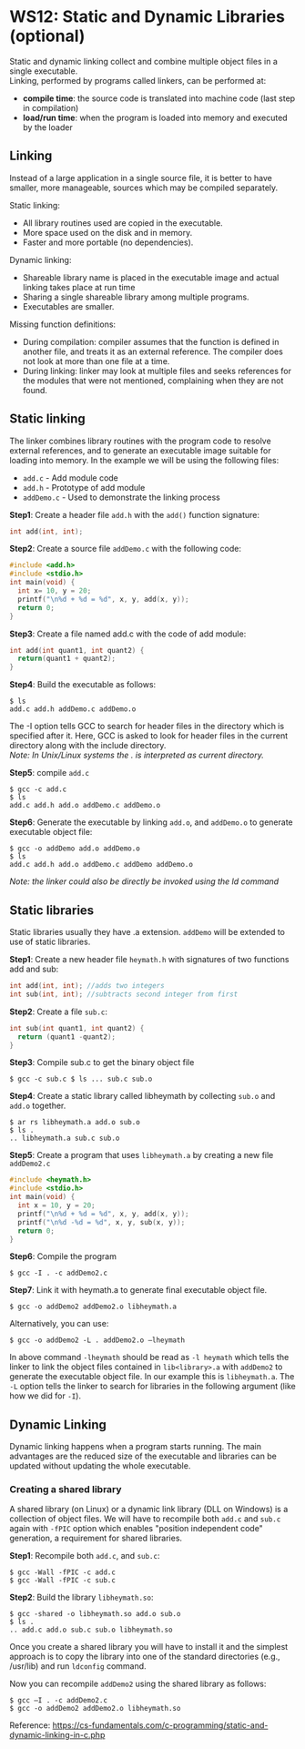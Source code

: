 # WS12: Static and Dynamic Libraries (optional)
Static and dynamic linking collect and combine multiple object files in a single executable.  
Linking, performed by programs called linkers, can be performed at:
* **compile time**: the source code is translated into machine code (last step in compilation)
* **load/run time**: when the program is loaded into memory and executed by the loader

## Linking
Instead of a large application in a single source file, it is better to have smaller, more manageable, sources which may be compiled separately.

Static linking:
* All library routines used are copied in the executable.
* More space used on the disk and in memory.
* Faster and more portable (no dependencies).

Dynamic linking:
* Shareable library name is placed in the executable image and actual linking takes place at run time
* Sharing a single shareable library among multiple programs.
* Executables are smaller.

Missing function definitions:
* During compilation: compiler assumes that the function is defined in another file, and treats it as an external reference. The compiler does not look at more than one file at a time.
* During linking: linker may look at multiple files and seeks references for the modules that were not mentioned, complaining when they are not found.

## Static linking
The linker combines library routines with the program code to resolve external references, and to generate an executable image suitable for loading into memory. In the example we will be using the following files: 
* ```add.c``` - Add module code 
* ```add.h``` - Prototype of add module 
* ```addDemo.c``` - Used to demonstrate the linking process

**Step1**: Create a header file ```add.h``` with the ```add()``` function signature:
```c
int add(int, int);
```
**Step2**: Create a source file ```addDemo.c``` with the following code: 
```c
#include <add.h> 
#include <stdio.h> 
int main(void) { 
  int x= 10, y = 20;
  printf("\n%d + %d = %d", x, y, add(x, y));
  return 0;
}
```
**Step3**: Create a file named add.c with the code of add module: 
```c
int add(int quant1, int quant2) {
  return(quant1 + quant2);
}
```
**Step4**: Build the executable as follows: 
```$ gcc -I . -c addDemo.c 
$ ls 
add.c add.h addDemo.c addDemo.o 
```
The -I option tells GCC to search for header files in the directory which is specified after it. Here, GCC is asked to look for header files in the current directory along with the include directory.  
*Note: In Unix/Linux systems the . is interpreted as current directory.*

**Step5**: compile ```add.c``` 
```
$ gcc -c add.c 
$ ls 
add.c add.h add.o addDemo.c addDemo.o 
```
**Step6**: Generate the executable by linking ```add.o```, and ```addDemo.o``` to generate executable object file: 
```
$ gcc -o addDemo add.o addDemo.o 
$ ls 
add.c add.h add.o addDemo.c addDemo addDemo.o 
```
*Note: the linker could also be directly be invoked using the ld command*

## Static libraries
Static libraries usually they have .a extension. ```addDemo``` will be extended to use of static libraries. 

**Step1**: Create a new header file ```heymath.h``` with signatures of two functions add and sub: 
```c
int add(int, int); //adds two integers 
int sub(int, int); //subtracts second integer from first 
```

**Step2**: Create a file ```sub.c```: 
```c
int sub(int quant1, int quant2) { 
  return (quant1 -quant2);
}
```

**Step3**: Compile sub.c to get the binary object file 
```
$ gcc -c sub.c $ ls ... sub.c sub.o
```

**Step4**: Create a static library called libheymath by collecting ```sub.o``` and ```add.o``` together. 
```
$ ar rs libheymath.a add.o sub.o 
$ ls .
.. libheymath.a sub.c sub.o 
```

**Step5**: Create a program that uses ```libheymath.a``` by creating a new file ```addDemo2.c```
```c
#include <heymath.h> 
#include <stdio.h> 
int main(void) {
  int x = 10, y = 20; 
  printf("\n%d + %d = %d", x, y, add(x, y));
  printf("\n%d -%d = %d", x, y, sub(x, y)); 
  return 0; 
}
```

**Step6**: Compile the program 
```
$ gcc -I . -c addDemo2.c
```

**Step7**: Link it with heymath.a to generate final executable object file.
```
$ gcc -o addDemo2 addDemo2.o libheymath.a 
```
Alternatively, you can use: 
```
$ gcc -o addDemo2 -L . addDemo2.o –lheymath
```
In above command ```-lheymath``` should be read as ```-l heymath``` which tells the linker to link the object files contained in ```lib<library>.a``` with ```addDemo2``` to generate the executable object file. In our example this is ```libheymath.a```. The ```-L``` option tells the linker to search for libraries in the following argument (like how we did for ```-I```).

## Dynamic Linking
Dynamic linking happens when a program starts running. The main advantages are the reduced size of the executable and libraries can be updated without updating the whole executable.

### Creating a shared library
A shared library (on Linux) or a dynamic link library (DLL on Windows) is a collection of object files. We will have to recompile both ```add.c``` and ```sub.c``` again with ```-fPIC``` option which enables "position independent code" generation, a requirement for shared libraries.  

**Step1**: Recompile both ```add.c```, and ```sub.c```: 
```
$ gcc -Wall -fPIC -c add.c 
$ gcc -Wall -fPIC -c sub.c 
```
**Step2**: Build the library ```libheymath.so```: 
```
$ gcc -shared -o libheymath.so add.o sub.o 
$ ls .
.. add.c add.o sub.c sub.o libheymath.so 
```
Once you create a shared library you will have to install it and the simplest approach is to copy the library into one of the standard directories (e.g., /usr/lib) and run ```ldconfig``` command.

Now you can recompile ```addDemo2``` using the shared library as follows:
```
$ gcc –I . -c addDemo2.c 
$ gcc -o addDemo2 addDemo2.o libheymath.so 
```

Reference: https://cs-fundamentals.com/c-programming/static-and-dynamic-linking-in-c.php

